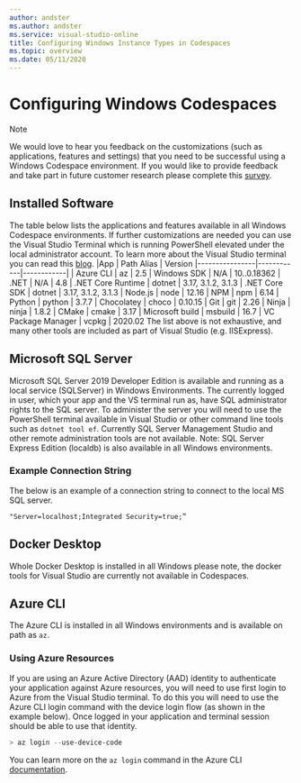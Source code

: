 ```yaml
---
author: andster
ms.author: andster
ms.service: visual-studio-online
title: Configuring Windows Instance Types in Codespaces
ms.topic: overview
ms.date: 05/11/2020
---
```


# Configuring Windows Codespaces
> [!NOTE]
> We would love to hear you feedback on the customizations (such as applications, features and settings) that you need to be successful using a Windows Codespace environment. If you would like to provide feedback and take part in future customer research please complete this [survey]( https://www.research.net/r/WXGB6N5).

## Installed Software
The table below lists the applications and features available in all Windows Codespace environments. If further customizations are needed you can use the Visual Studio Terminal which is running PowerShell elevated under the local administrator account. To learn more about the Visual Studio terminal you can read this [blog](https://devblogs.microsoft.com/visualstudio/say-hello-to-the-new-visual-studio-terminal/).
|App     | Path Alias | Version
|----------------|------------|------------|
| Azure CLI | az | 2.5
| Windows SDK | N/A | 10..0.18362
| .NET | N/A | 4.8
| .NET Core Runtime |  dotnet | 3.17, 3.1.2, 3.1.3
| .NET Core SDK | dotnet | 3.17, 3.1.2, 3.1.3
| Node.js | node | 12.16
| NPM | npm | 6.14
| Python  | python | 3.7.7
| Chocolatey | choco | 0.10.15
| Git | git | 2.26
| Ninja | ninja | 1.8.2
| CMake | cmake | 3.17
| Microsoft build | msbuild | 16.7
| VC Package Manager | vcpkg | 2020.02
The list above is not exhaustive, and many other tools are included as part of Visual Studio (e.g. IISExpress).



## Microsoft SQL Server
Microsoft SQL Server 2019 Developer Edition is available and running as a local service (SQLServer) in Windows Environments. The currently logged in user, which your app and the VS terminal run as, have SQL administrator rights to the SQL server. To administer the server you will need to use the PowerShell terminal available in Visual Studio or other command line tools such as `dotnet tool ef`. Currently SQL Server Management Studio and other remote administration tools are not available.
Note: SQL Server Express Edition (localdb) is also available in all Windows environments.
### Example Connection String
The below is an example of a connection string to connect to the local MS SQL server.
```dotnet
"Server=localhost;Integrated Security=true;”
```

## Docker Desktop
Whole Docker Desktop is installed in all Windows please note, the docker tools for Visual Studio are currently not available in Codespaces.
## Azure CLI
The Azure CLI is installed in all Windows environments and is available on path as `az`.
### Using Azure Resources 
If you are using an Azure Active Directory (AAD) identity to authenticate your application against Azure resources, you will need to use first login to Azure from the Visual Studio terminal. To do this you will need to use the Azure CLI login command with the device login flow (as shown in the example below). Once logged in your application and terminal session should be able to use that identity.

```PowerShell
> az login --use-device-code
```
You can learn more on the `az login` command in the Azure CLI [documentation](https://docs.microsoft.com/en-us/cli/azure/reference-index?view=azure-cli-latest#az-login).
